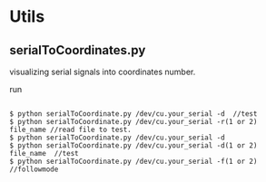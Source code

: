 # Utils

## serialToCoordinates.py

visualizing serial signals into coordinates number.

run 

```

$ python serialToCoordinate.py /dev/cu.your_serial -d  //test
$ python serialToCoordinate.py /dev/cu.your_serial -r(1 or 2)  file_name //read file to test.
$ python serialToCoordinate.py /dev/cu.your_serial -d  
$ python serialToCoordinate.py /dev/cu.your_serial -d(1 or 2) file_name  //test
$ python serialToCoordinate.py /dev/cu.your_serial -f(1 or 2) //followmode

```
